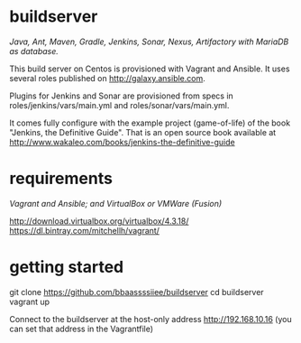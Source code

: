 buildserver
===========
*Java, Ant, Maven, Gradle, Jenkins, Sonar, Nexus, Artifactory with MariaDB as database.*

This build server on Centos is provisioned with Vagrant and Ansible. It uses several roles published on http://galaxy.ansible.com.

Plugins for Jenkins and Sonar are provisioned from specs in roles/jenkins/vars/main.yml and roles/sonar/vars/main.yml.

It comes fully configure with the example project (game-of-life) of the book "Jenkins, the Definitive Guide".
That is an open source book available at http://www.wakaleo.com/books/jenkins-the-definitive-guide


requirements
============
*Vagrant and Ansible; and VirtualBox or VMWare (Fusion)*

http://download.virtualbox.org/virtualbox/4.3.18/
https://dl.bintray.com/mitchellh/vagrant/

getting started
===============
git clone https://github.com/bbaassssiiee/buildserver
cd buildserver
vagrant up

Connect to the buildserver at the host-only address http://192.168.10.16 (you can set that address in the Vagrantfile)
